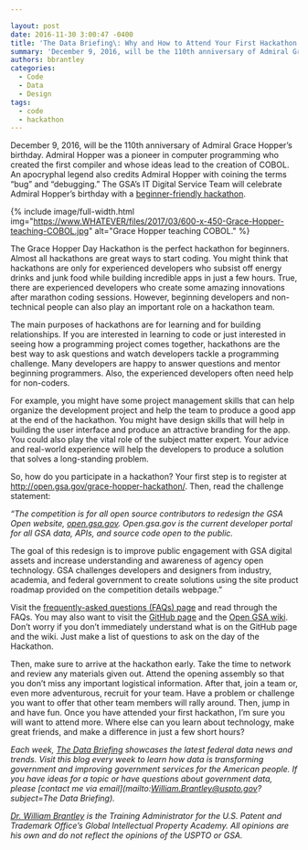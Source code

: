 ```yaml
---

layout: post
date: 2016-11-30 3:00:47 -0400
title: 'The Data Briefing\: Why and How to Attend Your First Hackathon'
summary: 'December 9, 2016, will be the 110th anniversary of Admiral Grace Hopper&rsquo;s birthday. Admiral Hopper was a pioneer in computer programming who created the first compiler and whose ideas lead to the creation of COBOL. An apocryphal legend also credits Admiral Hopper with coining the terms &ldquo;bug&rdquo; and &ldquo;debugging.&rdquo; The GSA&rsquo;s IT Digital Service Team'
authors: bbrantley
categories:
  - Code
  - Data
  - Design
tags:
  - code
  - hackathon
---
```


December 9, 2016, will be the 110th anniversary of Admiral Grace Hopper’s birthday. Admiral Hopper was a pioneer in computer programming who created the first compiler and whose ideas lead to the creation of COBOL. An apocryphal legend also credits Admiral Hopper with coining the terms “bug” and “debugging.” The GSA’s IT Digital Service Team will celebrate Admiral Hopper’s birthday with a [beginner-friendly hackathon](http://open.gsa.gov/grace-hopper-hackathon/).


{% include image/full-width.html img="https://www.WHATEVER/files/2017/03/600-x-450-Grace-Hopper-teaching-COBOL.jpg" alt="Grace Hopper teaching COBOL." %}

The Grace Hopper Day Hackathon is the perfect hackathon for beginners. Almost all hackathons are great ways to start coding. You might think that hackathons are only for experienced developers who subsist off energy drinks and junk food while building incredible apps in just a few hours. True, there are experienced developers who create some amazing innovations after marathon coding sessions. However, beginning developers and non-technical people can also play an important role on a hackathon team.

The main purposes of hackathons are for learning and for building relationships. If you are interested in learning to code or just interested in seeing how a programming project comes together, hackathons are the best way to ask questions and watch developers tackle a programming challenge. Many developers are happy to answer questions and mentor beginning programmers. Also, the experienced developers often need help for non-coders.

For example, you might have some project management skills that can help organize the development project and help the team to produce a good app at the end of the hackathon. You might have design skills that will help in building the user interface and produce an attractive branding for the app. You could also play the vital role of the subject matter expert. Your advice and real-world experience will help the developers to produce a solution that solves a long-standing problem.

So, how do you participate in a hackathon? Your first step is to register at <http://open.gsa.gov/grace-hopper-hackathon/>. Then, read the challenge statement:

_“The competition is for all open source contributors to redesign the GSA Open website,_ [_open.gsa.gov_](http://open.gsa.gov/)_. Open.gsa.gov is the current developer portal for all GSA data, APIs, and source code open to the public._

The goal of this redesign is to improve public engagement with GSA digital assets and increase understanding and awareness of agency open technology. GSA challenges developers and designers from industry, academia, and federal government to create solutions using the site product roadmap provided on the competition details webpage.”

Visit the [frequently-asked questions (FAQs) page](http://open.gsa.gov/grace-hopper-hackathon/#faqs) and read through the FAQs. You may also want to visit the [GitHub page](https://github.com/GSA/open-gsa-redesign) and the [Open GSA wiki](https://github.com/GSA/open-gsa-redesign/wiki). Don’t worry if you don’t immediately understand what is on the GitHub page and the wiki. Just make a list of questions to ask on the day of the Hackathon.

Then, make sure to arrive at the hackathon early. Take the time to network and review any materials given out. Attend the opening assembly so that you don’t miss any important logistical information. After that, join a team or, even more adventurous, recruit for your team. Have a problem or challenge you want to offer that other team members will rally around. Then, jump in and have fun. Once you have attended your first hackathon, I’m sure you will want to attend more. Where else can you learn about technology, make great friends, and make a difference in just a few short hours?

_Each week, [The Data Briefing](https://www.WHATEVER/tag/the-data-briefing/) showcases the latest federal data news and trends. Visit this blog every week to learn how data is transforming government and improving government services for the American people. If you have ideas for a topic or have questions about government data, please [contact me via email](mailto:William.Brantley@uspto.gov?subject=The Data Briefing)._

_[Dr. William Brantley](https://www.WHATEVER/author/bbrantley/) is the Training Administrator for the U.S. Patent and Trademark Office’s Global Intellectual Property Academy. All opinions are his own and do not reflect the opinions of the USPTO or GSA._